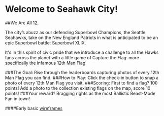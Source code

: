 # Welcome to Seahawk City! 
##We Are All 12.

The city’s abuzz as our defending Superbowl Champions, the Seattle Seahawks, take on the New England Patriots in what is anticipated to be an epic Superbowl battle: Superbowl XLIX.

It's in this spirit of civic pride that we introduce a challenge to all the Hawks fans across the planet with a little game of Capture the Flag: more specifically the infamous 12th Man Flag!

###The Goal: 
Rise through the leaderboards capturing photos of every 12th Man Flag you can find.
###How to Play: 
Click the check-in button to snap a photo of every 12th Man Flag you visit.
###Scoring: 
First to find a flag? 100 points! Add a photo to the collection existing flags on the map, score 10 points!
###Your reward? 
Bragging rights as the most Ballistic Beast-Mode Fan in town!

####Early basic [wireframes](https://dl.dropboxusercontent.com/u/4189611/Wireframe.pdf)
